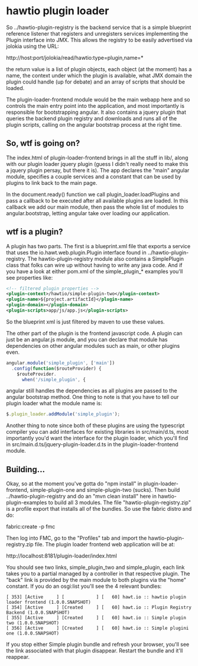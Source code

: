 # hawtio plugin loader

So ../hawtio-plugin-registry is the backend service that is a simple blueprint reference listener that registers and unregisters services implementing the Plugin interface into JMX.  This allows the registry to be easily advertised via jolokia using the URL:

http://host:port/jolokia/read/hawtio:type=plugin,name=*

the return value is a list of plugin objects, each object (at the moment) has a name, the context under which the plugin is available, what JMX domain the plugin could handle (up for debate) and an array of scripts that should be loaded.

The plugin-loader-frontend module would be the main webapp here and so controls the main entry point into the application, and most importantly is responsible for bootstrapping angular.  It also contains a jquery plugin that queries the backend plugin registry and downloads and runs all of the plugin scripts, calling on the angular bootstrap process at the right time.

## So, wtf is going on?

The index.html of plugin-loader-frontend brings in all the stuff in lib/, along with our plugin loader jquery plugin (guess I didn't really need to make this a jquery plugin persay, but there it is).  The app declares the "main" angular module, specifies a couple services and a constant that can be used by plugins to link back to the main page.

In the document.ready() function we call plugin_loader.loadPlugins and pass a callback to be executed after all available plugins are loaded.  In this callback we add our main module, then pass the whole list of modules to angular.bootstrap, letting angular take over loading our application.

## wtf is a plugin?

A plugin has two parts.  The first is a blueprint.xml file that exports a service that uses the io.hawt.web.plugin.Plugin interface found in ../hawtio-plugin-registry.  The hawtio-plugin-registry module also contains a SimplePlugin class that folks can wire up without having to write any java code.  And if you have a look at either pom.xml of the simple_plugin_* examples you'll see properties like:

```xml
<!-- filtered plugin properties -->
<plugin-context>/hawtio/simple-plugin-two</plugin-context>
<plugin-name>${project.artifactId}</plugin-name>
<plugin-domain></plugin-domain>
<plugin-scripts>app/js/app.js</plugin-scripts>
```
So the blueprint xml is just filtered by maven to use these values.

The other part of the plugin is the frontend javascript code.  A plugin can just be an angular.js module, and you can declare that module has dependencies on other angular modules such as main, or other plugins even.

```javascript
angular.module('simple_plugin', ['main'])
  .config(function($routeProvider) {
    $routeProvider.
      when('/simple_plugin', {
```

angular still handles the dependencies as all plugins are passed to the angular bootstrap method.  One thing to note is that you have to tell our plugin loader what the module name is:

```javascript
$.plugin_loader.addModule('simple_plugin');
```

Another thing to note since both of these plugins are using the typescript compiler you can add interfaces for existing libraries in src/main/d.ts, most importantly you'd want the interface for the plugin loader, which you'll find in src/main.d.ts/jquery-plugin-loader.d.ts in the plugin-loader-frontend module.

## Building...

Okay, so at the moment you've gotta do "npm install" in plugin-loader-frontend, simple-plugin-one and simple-plugin-two (sucks).  Then build ../hawtio-plugin-registry and do an "mvn clean install" here in hawtio-plugin-examples to build all 3 modules.  The file "hawtio-plugin-registry.zip" is a profile export that installs all of the bundles.  So use the fabric distro and do:

fabric:create -p fmc

Then log into FMC, go to the "Profiles" tab and import the hawtio-plugin-registry.zip file.  The plugin loader frontend web application will be at:

http://localhost:8181/plugin-loader/index.html

You should see two links, simple_plugin_two and simple_plugin, each link takes you to a partial managed by a controller in that respective plugin.  The "back" link is provided by the main module to both plugins via the "home" constant.  If you do an osgi:list you'll see the 4 relevant bundles:

```
[ 353] [Active     ] [            ] [   60] hawt.io :: hawtio plugin loader frontend (1.0.0.SNAPSHOT)
[ 354] [Active     ] [Created     ] [   60] hawt.io :: Plugin Registry Backend (1.0.0.SNAPSHOT)
[ 355] [Active     ] [Created     ] [   60] hawt.io :: Simple plugin two (1.0.0.SNAPSHOT)
[ 356] [Active     ] [Created     ] [   60] hawt.io :: Simple plugini one (1.0.0.SNAPSHOT)
```

If you stop either Simple plugin bundle and refresh your browser, you'll see the link associated with that plugin disappear.  Restart the bundle and it'll reappear.




